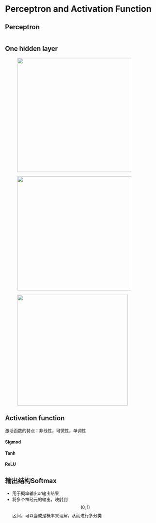 # Perceptron and Activation Function

## Perceptron

<figure><img src="../../.gitbook/assets/Screenshot 2024-09-18 at 7.05.17 PM.png" alt=""><figcaption></figcaption></figure>

## One hidden layer

<figure><img src="../../.gitbook/assets/Screenshot 2024-09-18 at 7.05.51 PM.png" alt="" width="375"><figcaption></figcaption></figure>

<figure><img src="../../.gitbook/assets/Screenshot 2024-09-18 at 7.06.19 PM.png" alt="" width="375"><figcaption></figcaption></figure>



<figure><img src="../../.gitbook/assets/Screenshot 2024-09-18 at 7.06.39 PM.png" alt="" width="364"><figcaption></figcaption></figure>

## Activation function

激活函数的特点：非线性，可微性，单调性

#### Sigmod

#### Tanh

#### ReLU

## 输出结构Softmax

* 用于概率输出or输出结果
* 将多个神经元的输出，映射到$$(0,1)$$区间，可以当成是概率来理解，从而进行多分类

